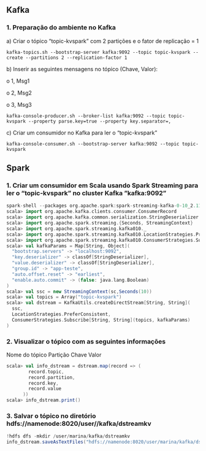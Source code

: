## Kafka

### 1. Preparação do ambiente no Kafka

a) Criar o tópico “topic-kvspark” com 2 partições e o fator de replicação = 1
```
kafka-topics.sh --bootstrap-server kafka:9092 --topic topic-kvspark --create --partitions 2 --replication-factor 1
```

b) Inserir as seguintes mensagens no tópico (Chave, Valor):

o 1, Msg1

o 2, Msg2

o 3, Msg3

```
kafka-console-producer.sh --broker-list kafka:9092 --topic topic-kvspark --property parse.key=true --property key.separator=,
```

c) Criar um consumidor no Kafka para ler o “topic-kvspark”

```
kafka-console-consumer.sh --bootstrap-server kafka:9092 --topic topic-kvspark
```

## Spark

### 1. Criar um consumidor em Scala usando Spark Streaming para ler o “topic-kvspark” no cluster Kafka ”kafka:9092”
```scala
spark-shell --packages org.apache.spark:spark-streaming-kafka-0-10_2.11:2.4.1
scala> import org.apache.kafka.clients.consumer.ConsumerRecord
scala> import org.apache.kafka.common.serialization.StringDeserializer
scala> import org.apache.spark.streaming.{Seconds, StreamingContext}
scala> import org.apache.spark.streaming.kafka010._
scala> import org.apache.spark.streaming.kafka010.LocationStrategies.PreferConsistent
scala> import org.apache.spark.streaming.kafka010.ConsumerStrategies.Subscribe
scala> val kafkaParams = Map[String, Object](
  "bootstrap.servers" -> "localhost:9092",
  "key.deserializer" -> classOf[StringDeserializer],
  "value.deserializer" -> classOf[StringDeserializer],
  "group.id" -> "app-teste",
  "auto.offset.reset" -> "earliest",
  "enable.auto.commit" -> (false: java.lang.Boolean)
)
scala> val ssc = new StreamingContext(sc,Seconds(10))
scala> val topics = Array("topic-kvspark")
scala> val dstream = KafkaUtils.createDirectStream[String, String](
  ssc,
  LocationStrategies.PreferConsistent,
  ConsumerStrategies.Subscribe[String, String](topics, kafkaParams)
)
```

### 2. Visualizar o tópico com as seguintes informações

Nome do tópico
Partição
Chave
Valor
```scala
scala> val info_dstream = dstream.map(record => (
        record.topic,
        record.partition,
        record.key,
        record.value
      ))
scala> info_dstream.print()
```
### 3. Salvar o tópico no diretório hdfs://namenode:8020/user/<nome>/kafka/dstreamkv
```scala
!hdfs dfs -mkdir /user/marina/kafka/dstreamkv
info_dstream.saveAsTextFiles("hdfs://namenode:8020/user/marina/kafka/dstreamkv")
```
